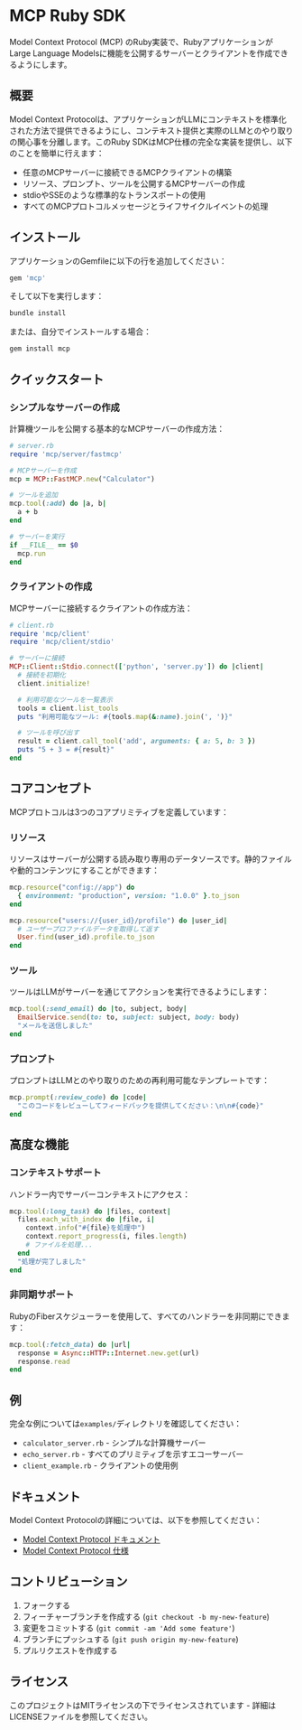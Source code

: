 # MCP Ruby SDK

Model Context Protocol (MCP) のRuby実装で、RubyアプリケーションがLarge Language Modelsに機能を公開するサーバーとクライアントを作成できるようにします。

## 概要

Model Context Protocolは、アプリケーションがLLMにコンテキストを標準化された方法で提供できるようにし、コンテキスト提供と実際のLLMとのやり取りの関心事を分離します。このRuby SDKはMCP仕様の完全な実装を提供し、以下のことを簡単に行えます：

- 任意のMCPサーバーに接続できるMCPクライアントの構築
- リソース、プロンプト、ツールを公開するMCPサーバーの作成
- stdioやSSEのような標準的なトランスポートの使用
- すべてのMCPプロトコルメッセージとライフサイクルイベントの処理

## インストール

アプリケーションのGemfileに以下の行を追加してください：

```ruby
gem 'mcp'
```

そして以下を実行します：

```bash
bundle install
```

または、自分でインストールする場合：

```bash
gem install mcp
```

## クイックスタート

### シンプルなサーバーの作成

計算機ツールを公開する基本的なMCPサーバーの作成方法：

```ruby
# server.rb
require 'mcp/server/fastmcp'

# MCPサーバーを作成
mcp = MCP::FastMCP.new("Calculator")

# ツールを追加
mcp.tool(:add) do |a, b|
  a + b
end

# サーバーを実行
if __FILE__ == $0
  mcp.run
end
```

### クライアントの作成

MCPサーバーに接続するクライアントの作成方法：

```ruby
# client.rb
require 'mcp/client'
require 'mcp/client/stdio'

# サーバーに接続
MCP::Client::Stdio.connect(['python', 'server.py']) do |client|
  # 接続を初期化
  client.initialize!

  # 利用可能なツールを一覧表示
  tools = client.list_tools
  puts "利用可能なツール: #{tools.map(&:name).join(', ')}"

  # ツールを呼び出す
  result = client.call_tool('add', arguments: { a: 5, b: 3 })
  puts "5 + 3 = #{result}"
end
```

## コアコンセプト

MCPプロトコルは3つのコアプリミティブを定義しています：

### リソース
リソースはサーバーが公開する読み取り専用のデータソースです。静的ファイルや動的コンテンツにすることができます：

```ruby
mcp.resource("config://app") do
  { environment: "production", version: "1.0.0" }.to_json
end

mcp.resource("users://{user_id}/profile") do |user_id|
  # ユーザープロファイルデータを取得して返す
  User.find(user_id).profile.to_json
end
```

### ツール
ツールはLLMがサーバーを通じてアクションを実行できるようにします：

```ruby
mcp.tool(:send_email) do |to, subject, body|
  EmailService.send(to: to, subject: subject, body: body)
  "メールを送信しました"
end
```

### プロンプト
プロンプトはLLMとのやり取りのための再利用可能なテンプレートです：

```ruby
mcp.prompt(:review_code) do |code|
  "このコードをレビューしてフィードバックを提供してください：\n\n#{code}"
end
```

## 高度な機能

### コンテキストサポート

ハンドラー内でサーバーコンテキストにアクセス：

```ruby
mcp.tool(:long_task) do |files, context|
  files.each_with_index do |file, i|
    context.info("#{file}を処理中")
    context.report_progress(i, files.length)
    # ファイルを処理...
  end
  "処理が完了しました"
end
```

### 非同期サポート

RubyのFiberスケジューラーを使用して、すべてのハンドラーを非同期にできます：

```ruby
mcp.tool(:fetch_data) do |url|
  response = Async::HTTP::Internet.new.get(url)
  response.read
end
```

## 例

完全な例については`examples/`ディレクトリを確認してください：

- `calculator_server.rb` - シンプルな計算機サーバー
- `echo_server.rb` - すべてのプリミティブを示すエコーサーバー
- `client_example.rb` - クライアントの使用例

## ドキュメント

Model Context Protocolの詳細については、以下を参照してください：

- [Model Context Protocol ドキュメント](https://modelcontextprotocol.io)
- [Model Context Protocol 仕様](https://spec.modelcontextprotocol.io)

## コントリビューション

1. フォークする
2. フィーチャーブランチを作成する (`git checkout -b my-new-feature`)
3. 変更をコミットする (`git commit -am 'Add some feature'`)
4. ブランチにプッシュする (`git push origin my-new-feature`)
5. プルリクエストを作成する

## ライセンス

このプロジェクトはMITライセンスの下でライセンスされています - 詳細はLICENSEファイルを参照してください。
